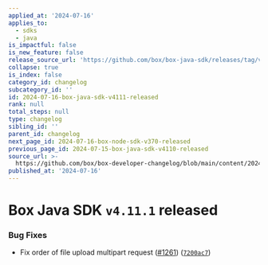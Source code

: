 ```yaml
---
applied_at: '2024-07-16'
applies_to:
  - sdks
  - java
is_impactful: false
is_new_feature: false
release_source_url: 'https://github.com/box/box-java-sdk/releases/tag/v4.11.1'
collapse: true
is_index: false
category_id: changelog
subcategory_id: ''
id: 2024-07-16-box-java-sdk-v4111-released
rank: null
total_steps: null
type: changelog
sibling_id: ''
parent_id: changelog
next_page_id: 2024-07-16-box-node-sdk-v370-released
previous_page_id: 2024-07-15-box-java-sdk-v4110-released
source_url: >-
  https://github.com/box/box-developer-changelog/blob/main/content/2024/07-16-box-java-sdk-v4111-released.md
published_at: '2024-07-16'
---
```

# Box Java SDK `v4.11.1` released

### Bug Fixes

* Fix order of file upload multipart request ([#1261][1]) ([`7200ac7`][2])

[1]: https://github.com/box/box-java-sdk/issues/1261

[2]: https://github.com/box/box-java-sdk/commit/7200ac77888b3639f2c294486be278e316efcfb0
